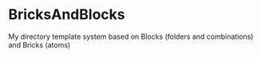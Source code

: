 # BricksAndBlocks
My directory template system based on Blocks (folders and combinations) and Bricks (atoms)
